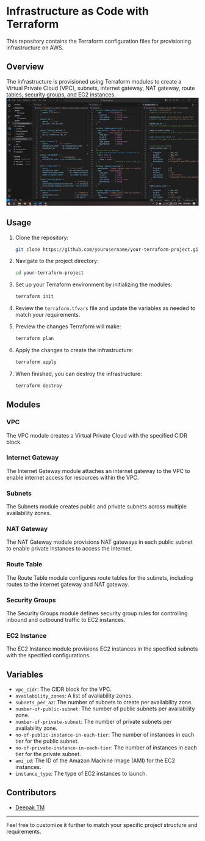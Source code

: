 # Infrastructure as Code with Terraform

This repository contains the Terraform configuration files for provisioning infrastructure on AWS.

## Overview

The infrastructure is provisioned using Terraform modules to create a Virtual Private Cloud (VPC), subnets, internet gateway, NAT gateway, route tables, security groups, and EC2 instances.
![Alt text](Project-snapshot.jpg)


## Usage

1. Clone the repository:

   ```bash
   git clone https://github.com/yourusername/your-terraform-project.git
   ```

2. Navigate to the project directory:

   ```bash
   cd your-terraform-project
   ```

3. Set up your Terraform environment by initializing the modules:

   ```bash
   terraform init
   ```

4. Review the `terraform.tfvars` file and update the variables as needed to match your requirements.

5. Preview the changes Terraform will make:

   ```bash
   terraform plan
   ```

6. Apply the changes to create the infrastructure:

   ```bash
   terraform apply
   ```

7. When finished, you can destroy the infrastructure:

   ```bash
   terraform destroy
   ```

## Modules

### VPC

The VPC module creates a Virtual Private Cloud with the specified CIDR block.

### Internet Gateway

The Internet Gateway module attaches an internet gateway to the VPC to enable internet access for resources within the VPC.

### Subnets

The Subnets module creates public and private subnets across multiple availability zones.

### NAT Gateway

The NAT Gateway module provisions NAT gateways in each public subnet to enable private instances to access the internet.

### Route Table

The Route Table module configures route tables for the subnets, including routes to the internet gateway and NAT gateway.

### Security Groups

The Security Groups module defines security group rules for controlling inbound and outbound traffic to EC2 instances.

### EC2 Instance

The EC2 Instance module provisions EC2 instances in the specified subnets with the specified configurations.

## Variables

- `vpc_cidr`: The CIDR block for the VPC.
- `availability_zones`: A list of availability zones.
- `subnets_per_az`: The number of subnets to create per availability zone.
- `number-of-public-subnet`: The number of public subnets per availability zone.
- `number-of-private-subnet`: The number of private subnets per availability zone.
- `no-of-public-instance-in-each-tier`: The number of instances in each tier for the public subnet.
- `no-of-private-instance-in-each-tier`: The number of instances in each tier for the private subnet.
- `ami_id`: The ID of the Amazon Machine Image (AMI) for the EC2 instances.
- `instance_type`: The type of EC2 instances to launch.

## Contributors

- [Deepak TM](https://github.com/tallbrat)

---

Feel free to customize it further to match your specific project structure and requirements.
